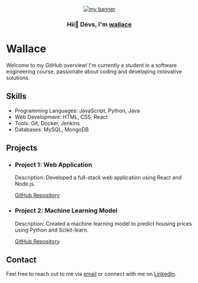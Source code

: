 <p align="center">
  <a href="https://Its-sb.netlify.app" target="_blank" rel="noreferrer"><img src="https://www.keycdn.com/img/support/full-stack-development-lg.webp" alt="my banner"></a>
</p>

<h3 align="center">
Hii👋 Devs, I'm <a href="https://www.linkedin.com/in/wallace-lazaro-21w/" target="_blank" rel="noreferrer">wallace</a> 
</h3>
<!DOCTYPE html>
<html lang="en">
<head>
    <meta charset="UTF-8">
    <meta name="viewport" content="width=device-width, initial-scale=1.0">
</head>
<body>
    <div class="container">
        <div class="header">
            <h1>Wallace</h1>
            <p>Welcome to my GitHub overview! I'm currently a student in a software engineering course, passionate about coding and developing innovative solutions.</p>
        </div>
        <div class="skills">
            <h2>Skills</h2>
            <ul>
                <li>Programming Languages: JavaScript, Python, Java</li>
                <li>Web Development: HTML, CSS, React</li>
                <li>Tools: Git, Docker, Jenkins</li>
                <li>Databases: MySQL, MongoDB</li>
            </ul>
        </div>
        <div class="projects">
            <h2>Projects</h2>
            <ul>
                <li>
                    <h3>Project 1: Web Application</h3>
                    <p>Description: Developed a full-stack web application using React and Node.js.</p>
                    <p><a href="https://github.com/yourusername/project1">GitHub Repository</a></p>
                </li>
                <li>
                    <h3>Project 2: Machine Learning Model</h3>
                    <p>Description: Created a machine learning model to predict housing prices using Python and Scikit-learn.</p>
                    <p><a href="https://github.com/yourusername/project2">GitHub Repository</a></p>
                </li>
                <!-- Add more projects as needed -->
            </ul>
        </div>
        <div class="contact">
            <h2>Contact</h2>
            <p>Feel free to reach out to me via <a href="mailto:your.email@example.com">email</a> or connect with me on <a href="https://www.linkedin.com/in/yourprofile">LinkedIn</a>.</p>
        </div>
    </div>
</body>
</html>
